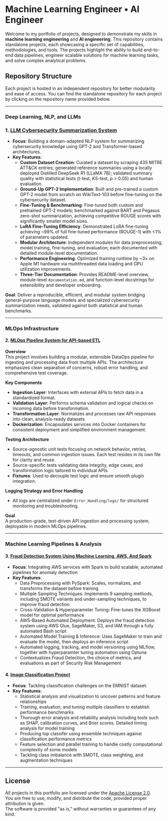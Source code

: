 # Machine Learning Engineer • AI Engineer

Welcome to my portfolio of projects, designed to demonstrate my skills in **machine learning engineering** and **AI engineering**. This repository contains standalone projects, each showcasing a specific set of capabilities, methodologies, and tools. The projects highlight the ability to build end-to-end data pipelines, engineer scalable solutions for machine learning tasks, and solve complex analytical problems.

## Repository Structure

Each project is hosted in an independent repository for better modularity and ease of access. You can find the standalone repository for each project by clicking on the repository name provided below.

---

### Deep Learning, NLP, and LLMs

### 1. [LLM Cybersecurity Summarization System](https://github.com/MiladKetabGhale/LLM_Cybersecurity_Summarizer)

- **Focus**: Building a domain-adapted NLP system for summarizing cybersecurity knowledge using GPT-2 and Transformer-based architectures.
- **Key Features**:
    - **Custom Dataset Creation**: Curated a dataset by scraping 435 MITRE ATT&CK entries; generated reference summaries using a locally deployed Distilled DeepSeek R1 (LLaMA 7B); validated summary quality with statistical tests (t-test, KS-test, p > 0.05) and human evaluation.
    - **Ground-Up GPT-2 Implementation**: Built and pre-trained a custom GPT-2 model from scratch on WikiText-103 before fine-tuning on the cybersecurity dataset.
    - **Fine-Tuning & Benchmarking**: Fine-tuned both custom and pretrained GPT-2 models; benchmarked against BART and Pegasus zero-shot summarization, achieving competitive ROUGE scores with significantly smaller model sizes.
    - **LoRA Fine-Tuning Efficiency**: Demonstrated LoRA fine-tuning achieving ~99% of full fine-tuned performance (ROUGE-1) with <1% of parameters updated.
    - **Modular Architecture**: Independent modules for data preprocessing, model training, fine-tuning, and evaluation; each documented with detailed module-level documentation.
    - **Performance Engineering**: Optimized training runtime by ~3× on Apple M1 hardware via multithreaded data loading and GPU utilization improvements.
    - **Three-Tier Documentation**: Provides README-level overview, module-level `documentation.md`, and function-level docstrings for extensibility and developer onboarding.

**Goal**: Deliver a reproducible, efficient, and modular system bridging general-purpose language models and specialized cybersecurity summarization needs, validated against both statistical and human benchmarks.

---

### MLOps Infrastructure

#### 2. [MLOps Pipeline System for API-based ETL](https://github.com/MiladKetabGhale/FinTech-API-Based-ETL-Framework)

**Overview**  
This project involves building a modular, extensible DataOps pipeline for ingesting and processing data from multiple APIs. The architecture emphasizes clean separation of concerns, robust error handling, and comprehensive test coverage.

**Key Components**
- **Ingestion Layer**: Interfaces with external APIs to fetch data in a standardized format.
- **Validation Layer**: Performs schema validation and logical checks on incoming data before transformation.
- **Transformation Layer**: Normalizes and processes raw API responses into clean, analysis-ready datasets.
- **Dockerization**: Encapsulates services into Docker containers for consistent deployment and simplified environment management.

**Testing Architecture**
- Source-agnostic unit tests focusing on network behavior, retries, timeouts, and common ingestion issues. Each test resides in its own file for clarity and reuse.
- Source-specific tests validating data integrity, edge cases, and transformation logic tailored to individual APIs.
- **Fixtures**: Used to decouple test logic and ensure smooth plugin integration.

**Logging Strategy and Error Handling**
- All logs are centralized under `Error_Handling/logs/` for structured monitoring and troubleshooting.

**Goal**  
A production-grade, test-driven API ingestion and processing system, deployable in modern MLOps pipelines.

---

### Machine Learning Pipelines & Analysis

#### 3. [Fraud Detection System Using Machine Learning, AWS, And Spark](https://github.com/MiladKetabGhale/Credit_Card_Fraud_Detection_System)
- **Focus**: Integrating AWS services with Spark to build scalable, automated pipelines for anomaly detection
- **Key Features**:
    - Data Preprocessing with PySpark: Scales, normalizes, and transforms the dataset before training
    - Multiple Sampling Techniques: Implements 9 sampling methods, including SMOTE variants and under-sampling techniques, to improve fraud detection
    - Cross-Validation & Hyperparameter Tuning: Fine-tunes the XGBoost model for optimal performance
    - AWS-Based Automated Deployment: Deploys the fraud detection system using AWS Glue, SageMaker, S3, and IAM through a fully automated Bash script
    - Automated Model Training & Inference: Uses SageMaker to train and evaluate the model, then deploys an inference script
    - Automated logging, tracking, and model versioning using MLflow, together with hyperparamter tuning automation using Optuna
    - Contextualizes Fraud Detection, the choice of metrics, and evaluations as part of Security Risk Management

#### 4. [Image Classification Project](https://github.com/MiladKetabGhale/Image_Classification)
- **Focus**: Tackling classification challenges on the EMNIST dataset.
- **Key Features**:
    - Statistical analysis and visualization to uncover patterns and feature relationships
    - Training, evaluation, and tuning multiple classifiers to establish performance benchmarks
    - Thorough error analysis and reliability analysis including tools such as SHAP, calibration curves, and Brier scores. Detailed timing analysis for model training
    - Producing top classifer using ensemble techniques against classification performance metrics
    - Feature selection and parallel training to handle costly computational complexity of some models
    - Tackling class imbalance with SMOTE, class weighting, and augmentation techniques 
---

## License
All projects in this portfolio are licensed under the [Apache License 2.0](https://www.apache.org/licenses/LICENSE-2.0).  
You are free to use, modify, and distribute the code, provided proper attribution is given.  
The software is provided "as is," without warranties or guarantees of any kind.
